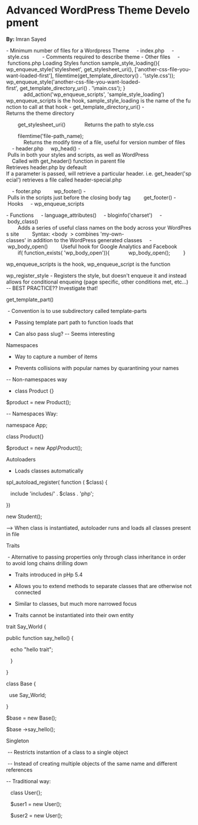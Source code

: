 # Advanced WordPress Theme Development
**By:** Imran Sayed

- Minimum number of files for a Wordpress Theme
    - index.php
    - style.css
        - Comments required to describe theme
- Other files
    - functions.php
	Loading Styles
		function sample_style_loading(){
			wp_enqueue_style('stylesheet', get_stylesheet_uri(), ['another-css-file-you-want-loaded-first'], filemtime(get_template_directory() . '\style.css'));
			wp_enqueue_style('another-css-file-you-want-loaded-first', get_template_directory_uri() . '\main.css');
			}
            add_action('wp_enqueue_scripts', 'sample_style_loading')
	wp_enqueue_scripts is the hook, sample_style_loading is the name of the function to call at that hook
	- get_template_directory_uri()
		- Returns the theme directory

        get_stylesheet_uri()
            Returns the path to style.css

        filemtime('file-path_name);
            Returns the modify time of a file, useful for version number of files
    - header.php
	    wp_head() - Pulls in both your styles and scripts, as well as WordPress
	    Called with get_header() function in parent file
		Retrieves header.php by defeault
		If a parameter is passed, will retrieve a particular header. i.e. get_header('special') retrieves a file called header-special.php

    - footer.php
        wp_footer() - Pulls in the scripts just before the closing body tag
        get_footer()
- Hooks
    - wp_enqueue_scripts

- Functions
    - language_attributes()
    - bloginfo('charset')
    - body_class()
        Adds a series of useful class names on the body across your WordPress site
        Syntax: <body <?php body_class('my-own-classes'); ?> > combines 'my-own-classes' in addition to the WordPress generated classes
    - wp_body_open()
        Useful hook for Google Analytics and Facebook
        <!-- make sure it exists -->
        if( function_exists( 'wp_body_open')){
            wp_body_open();
        }

wp_enqueue_scripts is the hook, wp_enqueue_script is the function

  

wp_register_style - Registers the style, but doesn't enqueue it and instead allows for conditional enqueing (page specific, other conditions met, etc...) -- BEST PRACTICE?? Investigate that!

  

get_template_part()

 - Convention is to use subdirectory called template-parts

- Passing template part path to function loads that

- Can also pass slug? -- Seems interesting

  

Namespaces 

* Way to capture a number of items

* Prevents collisions with popular names by quarantining your names

-- Non-namespaces way

* class Product {}

$product = new Product();

-- Namespaces Way:

namespace App;

class Product{}

$product = new App\Product();

  

Autoloaders

- Loads classes automatically

spl_autoload_register( function ( $class) {

   include 'includes/' . $class . 'php';

})  

  

new Student();

--> When class is instantiated, autoloader runs and loads all classes present in file

  

  

Traits

 - Alternative to passing properties only through class inheritance in order to avoid long chains drilling down 

- Traits introduced in pHp 5.4 

- Allows you to extend methods to separate classes that are otherwise not connected

- Similar to classes, but much more narrowed focus

- Traits cannot be instantiated into their own entity

  

trait Say_World {

public function say_hello() {

   echo "hello trait";

   }

}

  

class Base { 

  use Say_World;

}

  

$base = new Base();

$base ->say_hello();

  

  

Singleton

 -- Restricts instantion of a class to a single object

 -- Instead of creating multiple objects of the same name and different references

-- Traditional way:

   class User{};

   $user1 = new User();

   $user2 = new User();